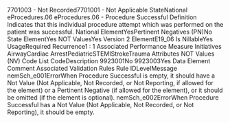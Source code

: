 

7701003 - Not Recorded7701001 - Not Applicable
StateNational
eProcedures.06
eProcedures.06 - Procedure Successful
Definition
Indicates that this individual procedure attempt which was performed on the patient was successful.
National ElementYesPertinent Negatives (PN)No
State ElementYes
NOT ValuesYes
Version 2 ElementE19_06
Is NillableYes
UsageRequired
Recurrence1 : 1
Associated Performance Measure Initiatives
AirwayCardiac ArrestPediatricSTEMIStrokeTrauma
Attributes
NOT Values (NV)
Code List
CodeDescription
9923001No
9923003Yes
Data Element Comment
Associated Validation Rules
Rule IDLevelMessage
nemSch_e001ErrorWhen Procedure Successful is empty, it should have a Not Value (Not Applicable, Not
Recorded, or Not Reporting, if allowed for the element) or a Pertinent Negative (if allowed for the
element), or it should be omitted (if the element is optional).
nemSch_e002ErrorWhen Procedure Successful has a Not Value (Not Applicable, Not Recorded, or Not Reporting),
it should be empty.